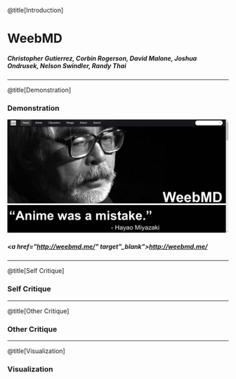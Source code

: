 @title[Introduction]

# WeebMD
##### Christopher Gutierrez, Corbin Rogerson, David Malone, Joshua Ondrusek, Nelson Swindler, Randy Thai

---

@title[Demonstration]

### Demonstration
![WeebMD](./pitchassets/weebmd.png)
##### <a href="http://weebmd.me/" target"_blank">http://weebmd.me/</a>

---

@title[Self Critique]

### Self Critique

---

@title[Other Critique]

### Other Critique

---

@title[Visualization]

### Visualization
